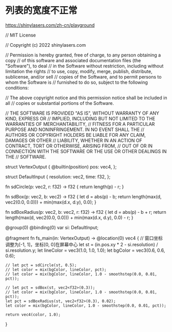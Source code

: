
# 列表的宽度不正常

https://shinylasers.com/zh-cn/playground

// MIT License

// Copyright (c) 2022 shinylasers.com

// Permission is hereby granted, free of charge, to any person obtaining a copy
// of this software and associated documentation files (the "Software"), to deal
// in the Software without restriction, including without limitation the rights
// to use, copy, modify, merge, publish, distribute, sublicense, and/or sell
// copies of the Software, and to permit persons to whom the Software is
// furnished to do so, subject to the following conditions:

// The above copyright notice and this permission notice shall be included in all
// copies or substantial portions of the Software.

// THE SOFTWARE IS PROVIDED "AS IS", WITHOUT WARRANTY OF ANY KIND, EXPRESS OR
// IMPLIED, INCLUDING BUT NOT LIMITED TO THE WARRANTIES OF MERCHANTABILITY,
// FITNESS FOR A PARTICULAR PURPOSE AND NONINFRINGEMENT. IN NO EVENT SHALL THE
// AUTHORS OR COPYRIGHT HOLDERS BE LIABLE FOR ANY CLAIM, DAMAGES OR OTHER
// LIABILITY, WHETHER IN AN ACTION OF CONTRACT, TORT OR OTHERWISE, ARISING FROM,
// OUT OF OR IN CONNECTION WITH THE SOFTWARE OR THE USE OR OTHER DEALINGS IN THE
// SOFTWARE.

struct VertexOutput {
    @builtin(position) pos: vec4<f32>,
};

struct DefaultInput {
    resolution: vec2<f32>,
    time: f32,
};

fn sdCircle(p: vec2<f32>, r: f32) -> f32 {
  return length(p) - r;
}

fn sdBox(p: vec2<f32>, b: vec2<f32>) -> f32 {
  let d = abs(p) - b;
  return length(max(d, vec2<f32>(0.0, 0.0))) + min(max(d.x, d.y), 0.0);
}


fn sdBoxRadius(p: vec2<f32>, b: vec2<f32>, r: f32) -> f32 {
  let d = abs(p) - b + r;
  return length(max(d, vec2<f32>(0.0, 0.0))) + min(max(d.x, d.y), 0.0) - r;
}

@group(0) @binding(0)
var<uniform> si: DefaultInput;

@fragment
fn fs_main(in: VertexOutput) -> @location(0) vec4<f32> {
    // 窗口坐标调整为[-1, 1]，坐标[0, 0]在屏幕中心
    let st = (in.pos.xy * 2 - si.resolution) / si.resolution.y;
    let lineColor = vec3(1.0, 1.0, 1.0);
    let bgColor = vec3(0.6, 0.6, 0.6);

    // let pct = sdCircle(st, 0.5);
    // let color = mix(bgColor, lineColor, pct);
    // let color = mix(bgColor, lineColor, 1.0 - smoothstep(0.0, 0.01, pct));

    // let pct = sdBox(st, vec2<f32>(0.3));
    // let color = mix(bgColor, lineColor, 1.0 - smoothstep(0.0, 0.01, pct));
    let pct = sdBoxRadius(st, vec2<f32>(0.3), 0.02);
    let color = mix(bgColor, lineColor, 1.0 - smoothstep(0.0, 0.01, pct));
  
    return vec4(color, 1.0);
}

